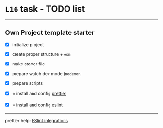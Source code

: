 #  `L16` task - TODO list

---
## Own Project template starter

- [x] initialize project
- [x] create proper structure + `esm`
- [x] make starter file
- [x] prepare watch dev mode (`nodemon`)
- [x] prepare scripts
- [x] ⭐ install and config [prettier](https://prettier.io/)
- [x] ⭐ install and config [eslint](https://eslint.org/)
   

---
prettier help: [ESlint integrations](https://prettier.io/docs/en/related-projects.html#eslint-integrations)
